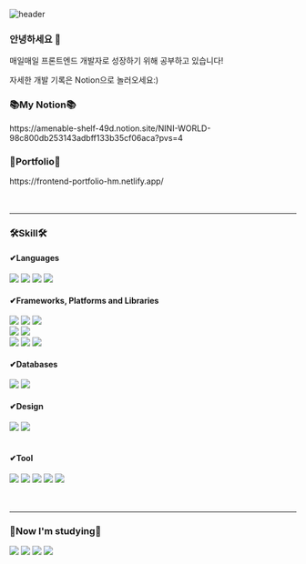 ![header](https://capsule-render.vercel.app/api?type=Rect&color=gradient&customColorList=1,2,3,4,5,6,7,8&height=200&section=header&text=%20%Hi%20:&#41;%20Nice%20to%20meet%20you%20%20&fontSize=30&textBg=true&animation=fadeIn)

### 안녕하세요 👋

매일매일 프론트엔드 개발자로 성장하기 위해 공부하고 있습니다!

자세한 개발 기록은 Notion으로 놀러오세요:)

<h3>📚My Notion📚</h3>
https://amenable-shelf-49d.notion.site/NINI-WORLD-98c800db253143adbff133b35cf06aca?pvs=4
<br/>

<h3>🎨Portfolio🎨</h3>
https://frontend-portfolio-hm.netlify.app/
<br/>
<br/>
<br/>
<hr>
<h3>🛠Skill🛠</h3>
<h4>✔Languages</h4>
<div>
 <img src="https://img.shields.io/badge/HTML5-E34F26?style=flat&logo=HTML5&logoColor=white"/>
 <img src="https://img.shields.io/badge/CSS3-1572B6?style=flat&logo=CSS3&logoColor=white"/>
 <img src="https://img.shields.io/badge/JavaScript-F7DF1E?style=flat&logo=JavaScript&logoColor=white"/>
 <img src="https://img.shields.io/badge/typescript-3178C6?style=flat&logo=typescript&logoColor=white"/>
</div>
<h4>✔Frameworks, Platforms and Libraries</h4>
<div>
 <img src="https://img.shields.io/badge/React-61DAFB?style=flat&logo=React&logoColor=white"/>
 <img src="https://img.shields.io/badge/redux-764ABC?style=flat&logo=redux&logoColor=white"/>
 <img src="https://img.shields.io/badge/vue.js-4FC08D?style=flat&logo=vuedotjs&logoColor=white"/> 
</div>
<div>
  <img src="https://img.shields.io/badge/node.js-339933?style=flat&logo=nodedotjs&logoColor=white"/>
  <img src="https://img.shields.io/badge/koa-33333D?style=flat&logo=koa&logoColor=white"/> 
</div>
<div>
 <img src="https://img.shields.io/badge/styledcomponents-DB7093?style=flat&logo=styledcomponents&logoColor=white"/>
 <img src="https://img.shields.io/badge/sass-CC6699?style=flat&logo=sass&logoColor=white"/>
 <img src="https://img.shields.io/badge/tailwindcss-06B6D4?style=flat&logo=tailwindcss&logoColor=white"/>
</div>
<h4>✔Databases</h4>
<div>
 <img src="https://img.shields.io/badge/firebase-FFCA28?style=flat&logo=firebase&logoColor=black"/>
 <img src="https://img.shields.io/badge/mongodb-47A248?style=flat&logo=mongodb&logoColor=white"/>
</div>
<h4>✔Design</h4>
<div>
 <img src="https://img.shields.io/badge/Figma-F24E1E?style=flat&logo=Figma&logoColor=white"/> 
 <img src="https://img.shields.io/badge/Adobe Photoshop-31A8FF?style=flat&logo=Adobe Photoshop&logoColor=white"/>
</div>
<br/>
<h4>✔Tool</h4>
<div>
 <img src="https://img.shields.io/badge/git-F05032?style=flat&logo=git&logoColor=white"/>
 <img src="https://img.shields.io/badge/github-181717?style=flat&logo=github&logoColor=white"/> 
 <img src="https://img.shields.io/badge/Notion-000000?style=flat&logo=Notion&logoColor=white"/>
 <img src="https://img.shields.io/badge/visual studio code-007ACC?style=flat&logo=visualstudiocode&logoColor=white"/>
 <img src="https://img.shields.io/badge/netlify-00C7B7?style=flat&logo=netlify&logoColor=white"/>
</div>
<br><br>
<hr/>
<h3>📝Now I'm studying📝</h3>
<div>
  <img src="https://img.shields.io/badge/typescript-3178C6?style=flat&logo=typescript&logoColor=white"/>
  <img src="https://img.shields.io/badge/node.js-339933?style=flat&logo=nodedotjs&logoColor=white"/>
  <img src="https://img.shields.io/badge/koa-33333D?style=flat&logo=koa&logoColor=white"/>
  <img src="https://img.shields.io/badge/mongodb-47A248?style=flat&logo=mongodb&logoColor=white"/>
</div>
<br><br>

